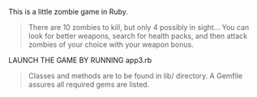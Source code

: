 This is a little zombie game in Ruby.

> There are 10 zombies to kill, but only 4 possibly in sight... You can look for better weapons, search for health packs, and then attack zombies of your choice with your weapon bonus.

LAUNCH THE GAME BY RUNNING app3.rb

> Classes and methods are to be found in lib/ directory.
A Gemfile assures all required gems are listed.

